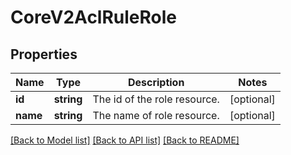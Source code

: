 # CoreV2AclRuleRole

## Properties
Name | Type | Description | Notes
------------ | ------------- | ------------- | -------------
**id** | **string** | The id of the role resource. | [optional] 
**name** | **string** | The name of role resource. | [optional] 

[[Back to Model list]](../README.md#documentation-for-models) [[Back to API list]](../README.md#documentation-for-api-endpoints) [[Back to README]](../README.md)


